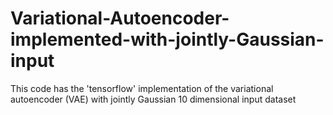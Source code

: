 # Variational-Autoencoder-implemented-with-jointly-Gaussian-input
This code has the 'tensorflow' implementation of the variational autoencoder (VAE) with jointly Gaussian 10 dimensional input dataset
